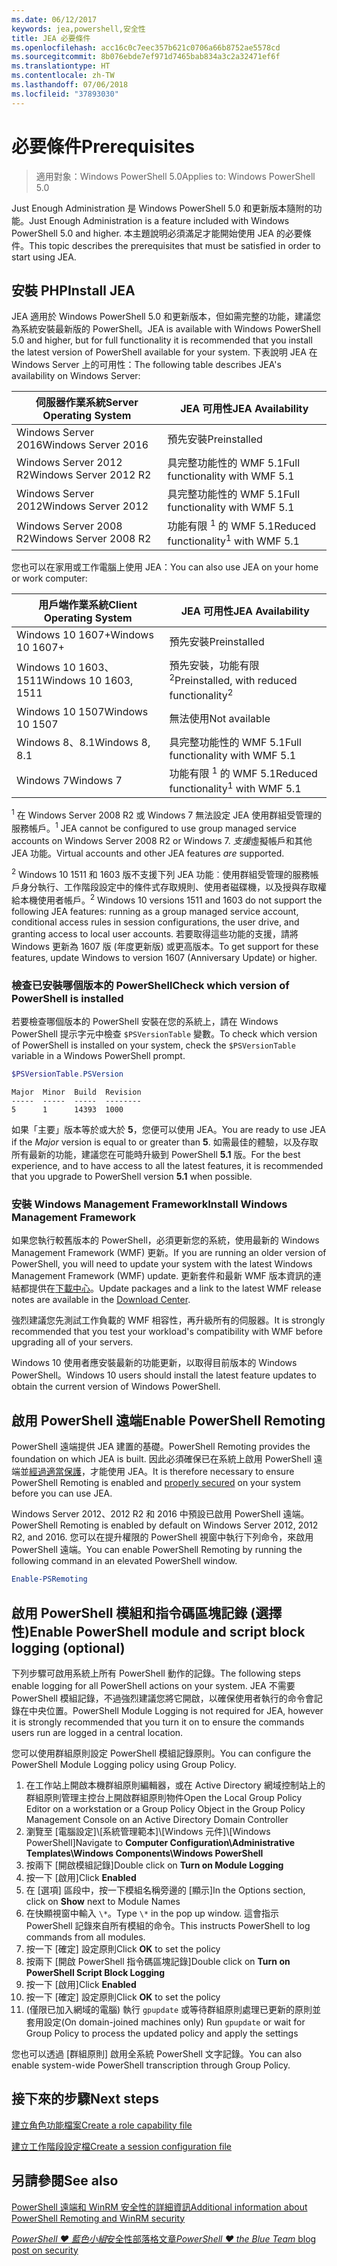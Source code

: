 ```yaml
---
ms.date: 06/12/2017
keywords: jea,powershell,安全性
title: JEA 必要條件
ms.openlocfilehash: acc16c0c7eec357b621c0706a66b8752ae5578cd
ms.sourcegitcommit: 8b076ebde7ef971d7465bab834a3c2a32471ef6f
ms.translationtype: HT
ms.contentlocale: zh-TW
ms.lasthandoff: 07/06/2018
ms.locfileid: "37893030"
---
```

# <a name="prerequisites"></a><span data-ttu-id="4e11e-103">必要條件</span><span class="sxs-lookup"><span data-stu-id="4e11e-103">Prerequisites</span></span>

> <span data-ttu-id="4e11e-104">適用對象：Windows PowerShell 5.0</span><span class="sxs-lookup"><span data-stu-id="4e11e-104">Applies to: Windows PowerShell 5.0</span></span>

<span data-ttu-id="4e11e-105">Just Enough Administration 是 Windows PowerShell 5.0 和更新版本隨附的功能。</span><span class="sxs-lookup"><span data-stu-id="4e11e-105">Just Enough Administration is a feature included with Windows PowerShell 5.0 and higher.</span></span>
<span data-ttu-id="4e11e-106">本主題說明必須滿足才能開始使用 JEA 的必要條件。</span><span class="sxs-lookup"><span data-stu-id="4e11e-106">This topic describes the prerequisites that must be satisfied in order to start using JEA.</span></span>

## <a name="install-jea"></a><span data-ttu-id="4e11e-107">安裝 PHP</span><span class="sxs-lookup"><span data-stu-id="4e11e-107">Install JEA</span></span>

<span data-ttu-id="4e11e-108">JEA 適用於 Windows PowerShell 5.0 和更新版本，但如需完整的功能，建議您為系統安裝最新版的 PowerShell。</span><span class="sxs-lookup"><span data-stu-id="4e11e-108">JEA is available with Windows PowerShell 5.0 and higher, but for full functionality it is recommended that you install the latest version of PowerShell available for your system.</span></span>
<span data-ttu-id="4e11e-109">下表說明 JEA 在 Windows Server 上的可用性：</span><span class="sxs-lookup"><span data-stu-id="4e11e-109">The following table describes JEA's availability on Windows Server:</span></span>

<span data-ttu-id="4e11e-110">伺服器作業系統</span><span class="sxs-lookup"><span data-stu-id="4e11e-110">Server Operating System</span></span>   | <span data-ttu-id="4e11e-111">JEA 可用性</span><span class="sxs-lookup"><span data-stu-id="4e11e-111">JEA Availability</span></span>
--------------------------|--------------------------------
<span data-ttu-id="4e11e-112">Windows Server 2016</span><span class="sxs-lookup"><span data-stu-id="4e11e-112">Windows Server 2016</span></span>       | <span data-ttu-id="4e11e-113">預先安裝</span><span class="sxs-lookup"><span data-stu-id="4e11e-113">Preinstalled</span></span>
<span data-ttu-id="4e11e-114">Windows Server 2012 R2</span><span class="sxs-lookup"><span data-stu-id="4e11e-114">Windows Server 2012 R2</span></span>    | <span data-ttu-id="4e11e-115">具完整功能性的 WMF 5.1</span><span class="sxs-lookup"><span data-stu-id="4e11e-115">Full functionality with WMF 5.1</span></span>
<span data-ttu-id="4e11e-116">Windows Server 2012</span><span class="sxs-lookup"><span data-stu-id="4e11e-116">Windows Server 2012</span></span>       | <span data-ttu-id="4e11e-117">具完整功能性的 WMF 5.1</span><span class="sxs-lookup"><span data-stu-id="4e11e-117">Full functionality with WMF 5.1</span></span>
<span data-ttu-id="4e11e-118">Windows Server 2008 R2</span><span class="sxs-lookup"><span data-stu-id="4e11e-118">Windows Server 2008 R2</span></span>    | <span data-ttu-id="4e11e-119">功能有限 <sup>1</sup> 的 WMF 5.1</span><span class="sxs-lookup"><span data-stu-id="4e11e-119">Reduced functionality<sup>1</sup> with WMF 5.1</span></span>

<span data-ttu-id="4e11e-120">您也可以在家用或工作電腦上使用 JEA：</span><span class="sxs-lookup"><span data-stu-id="4e11e-120">You can also use JEA on your home or work computer:</span></span>

<span data-ttu-id="4e11e-121">用戶端作業系統</span><span class="sxs-lookup"><span data-stu-id="4e11e-121">Client Operating System</span></span>   | <span data-ttu-id="4e11e-122">JEA 可用性</span><span class="sxs-lookup"><span data-stu-id="4e11e-122">JEA Availability</span></span>
--------------------------|-----------------------------------------------------
<span data-ttu-id="4e11e-123">Windows 10 1607+</span><span class="sxs-lookup"><span data-stu-id="4e11e-123">Windows 10 1607+</span></span>          | <span data-ttu-id="4e11e-124">預先安裝</span><span class="sxs-lookup"><span data-stu-id="4e11e-124">Preinstalled</span></span>
<span data-ttu-id="4e11e-125">Windows 10 1603、1511</span><span class="sxs-lookup"><span data-stu-id="4e11e-125">Windows 10 1603, 1511</span></span>     | <span data-ttu-id="4e11e-126">預先安裝，功能有限<sup>2</sup></span><span class="sxs-lookup"><span data-stu-id="4e11e-126">Preinstalled, with reduced functionality<sup>2</sup></span></span>
<span data-ttu-id="4e11e-127">Windows 10 1507</span><span class="sxs-lookup"><span data-stu-id="4e11e-127">Windows 10 1507</span></span>           | <span data-ttu-id="4e11e-128">無法使用</span><span class="sxs-lookup"><span data-stu-id="4e11e-128">Not available</span></span>
<span data-ttu-id="4e11e-129">Windows 8、8.1</span><span class="sxs-lookup"><span data-stu-id="4e11e-129">Windows 8, 8.1</span></span>            | <span data-ttu-id="4e11e-130">具完整功能性的 WMF 5.1</span><span class="sxs-lookup"><span data-stu-id="4e11e-130">Full functionality with WMF 5.1</span></span>
<span data-ttu-id="4e11e-131">Windows 7</span><span class="sxs-lookup"><span data-stu-id="4e11e-131">Windows 7</span></span>                 | <span data-ttu-id="4e11e-132">功能有限 <sup>1</sup> 的 WMF 5.1</span><span class="sxs-lookup"><span data-stu-id="4e11e-132">Reduced functionality<sup>1</sup> with WMF 5.1</span></span>

<span data-ttu-id="4e11e-133"><sup>1</sup> 在 Windows Server 2008 R2 或 Windows 7 無法設定 JEA 使用群組受管理的服務帳戶。</span><span class="sxs-lookup"><span data-stu-id="4e11e-133"><sup>1</sup> JEA cannot be configured to use group managed service accounts on Windows Server 2008 R2 or Windows 7.</span></span>
<span data-ttu-id="4e11e-134">*支援*虛擬帳戶和其他 JEA 功能。</span><span class="sxs-lookup"><span data-stu-id="4e11e-134">Virtual accounts and other JEA features *are* supported.</span></span>

<span data-ttu-id="4e11e-135"><sup>2</sup> Windows 10 1511 和 1603 版不支援下列 JEA 功能︰使用群組受管理的服務帳戶身分執行、工作階段設定中的條件式存取規則、使用者磁碟機，以及授與存取權給本機使用者帳戶。</span><span class="sxs-lookup"><span data-stu-id="4e11e-135"><sup>2</sup> Windows 10 versions 1511 and 1603 do not support the following JEA features: running as a group managed service account, conditional access rules in session configurations, the user drive, and granting access to local user accounts.</span></span>
<span data-ttu-id="4e11e-136">若要取得這些功能的支援，請將 Windows 更新為 1607 版 (年度更新版) 或更高版本。</span><span class="sxs-lookup"><span data-stu-id="4e11e-136">To get support for these features, update Windows to version 1607 (Anniversary Update) or higher.</span></span>

### <a name="check-which-version-of-powershell-is-installed"></a><span data-ttu-id="4e11e-137">檢查已安裝哪個版本的 PowerShell</span><span class="sxs-lookup"><span data-stu-id="4e11e-137">Check which version of PowerShell is installed</span></span>

<span data-ttu-id="4e11e-138">若要檢查哪個版本的 PowerShell 安裝在您的系統上，請在 Windows PowerShell 提示字元中檢查 `$PSVersionTable` 變數。</span><span class="sxs-lookup"><span data-stu-id="4e11e-138">To check which version of PowerShell is installed on your system, check the `$PSVersionTable` variable in a Windows PowerShell prompt.</span></span>

```powershell
$PSVersionTable.PSVersion
```

```output
Major  Minor  Build  Revision
-----  -----  -----  --------
5      1      14393  1000
```

<span data-ttu-id="4e11e-139">如果「主要」版本等於或大於 **5**，您便可以使用 JEA。</span><span class="sxs-lookup"><span data-stu-id="4e11e-139">You are ready to use JEA if the *Major* version is equal to or greater than **5**.</span></span>
<span data-ttu-id="4e11e-140">如需最佳的體驗，以及存取所有最新的功能，建議您在可能時升級到 PowerShell **5.1** 版。</span><span class="sxs-lookup"><span data-stu-id="4e11e-140">For the best experience, and to have access to all the latest features, it is recommended that you upgrade to PowerShell version **5.1** when possible.</span></span>

### <a name="install-windows-management-framework"></a><span data-ttu-id="4e11e-141">安裝 Windows Management Framework</span><span class="sxs-lookup"><span data-stu-id="4e11e-141">Install Windows Management Framework</span></span>

<span data-ttu-id="4e11e-142">如果您執行較舊版本的 PowerShell，必須更新您的系統，使用最新的 Windows Management Framework (WMF) 更新。</span><span class="sxs-lookup"><span data-stu-id="4e11e-142">If you are running an older version of PowerShell, you will need to update your system with the latest Windows Management Framework (WMF) update.</span></span>
<span data-ttu-id="4e11e-143">更新套件和最新 WMF 版本資訊的連結都提供在[下載中心](https://blogs.msdn.microsoft.com/powershell/2016/02/24/windows-management-framework-wmf-5-0-rtm-packages-has-been-republished/)。</span><span class="sxs-lookup"><span data-stu-id="4e11e-143">Update packages and a link to the latest WMF release notes are available in the [Download Center](https://blogs.msdn.microsoft.com/powershell/2016/02/24/windows-management-framework-wmf-5-0-rtm-packages-has-been-republished/).</span></span>

<span data-ttu-id="4e11e-144">強烈建議您先測試工作負載的 WMF 相容性，再升級所有的伺服器。</span><span class="sxs-lookup"><span data-stu-id="4e11e-144">It is strongly recommended that you test your workload's compatibility with WMF before upgrading all of your servers.</span></span>

<span data-ttu-id="4e11e-145">Windows 10 使用者應安裝最新的功能更新，以取得目前版本的 Windows PowerShell。</span><span class="sxs-lookup"><span data-stu-id="4e11e-145">Windows 10 users should install the latest feature updates to obtain the current version of Windows PowerShell.</span></span>

## <a name="enable-powershell-remoting"></a><span data-ttu-id="4e11e-146">啟用 PowerShell 遠端</span><span class="sxs-lookup"><span data-stu-id="4e11e-146">Enable PowerShell Remoting</span></span>

<span data-ttu-id="4e11e-147">PowerShell 遠端提供 JEA 建置的基礎。</span><span class="sxs-lookup"><span data-stu-id="4e11e-147">PowerShell Remoting provides the foundation on which JEA is built.</span></span>
<span data-ttu-id="4e11e-148">因此必須確保已在系統上啟用 PowerShell 遠端並[經過適當保護](/powershell/scripting/setup/winrmsecurity)，才能使用 JEA。</span><span class="sxs-lookup"><span data-stu-id="4e11e-148">It is therefore necessary to ensure PowerShell Remoting is enabled and [properly secured](/powershell/scripting/setup/winrmsecurity) on your system before you can use JEA.</span></span>

<span data-ttu-id="4e11e-149">Windows Server 2012、2012 R2 和 2016 中預設已啟用 PowerShell 遠端。</span><span class="sxs-lookup"><span data-stu-id="4e11e-149">PowerShell Remoting is enabled by default on Windows Server 2012, 2012 R2, and 2016.</span></span>
<span data-ttu-id="4e11e-150">您可以在提升權限的 PowerShell 視窗中執行下列命令，來啟用 PowerShell 遠端。</span><span class="sxs-lookup"><span data-stu-id="4e11e-150">You can enable PowerShell Remoting by running the following command in an elevated PowerShell window.</span></span>

```powershell
Enable-PSRemoting
```

## <a name="enable-powershell-module-and-script-block-logging-optional"></a><span data-ttu-id="4e11e-151">啟用 PowerShell 模組和指令碼區塊記錄 (選擇性)</span><span class="sxs-lookup"><span data-stu-id="4e11e-151">Enable PowerShell module and script block logging (optional)</span></span>

<span data-ttu-id="4e11e-152">下列步驟可啟用系統上所有 PowerShell 動作的記錄。</span><span class="sxs-lookup"><span data-stu-id="4e11e-152">The following steps enable logging for all PowerShell actions on your system.</span></span>
<span data-ttu-id="4e11e-153">JEA 不需要 PowerShell 模組記錄，不過強烈建議您將它開啟，以確保使用者執行的命令會記錄在中央位置。</span><span class="sxs-lookup"><span data-stu-id="4e11e-153">PowerShell Module Logging is not required for JEA, however it is strongly recommended that you turn it on to ensure the commands users run are logged in a central location.</span></span>

<span data-ttu-id="4e11e-154">您可以使用群組原則設定 PowerShell 模組記錄原則。</span><span class="sxs-lookup"><span data-stu-id="4e11e-154">You can configure the PowerShell Module Logging policy using Group Policy.</span></span>

1. <span data-ttu-id="4e11e-155">在工作站上開啟本機群組原則編輯器，或在 Active Directory 網域控制站上的群組原則管理主控台上開啟群組原則物件</span><span class="sxs-lookup"><span data-stu-id="4e11e-155">Open the Local Group Policy Editor on a workstation or a Group Policy Object in the Group Policy Management Console on an Active Directory Domain Controller</span></span>
2. <span data-ttu-id="4e11e-156">瀏覽至 [電腦設定]\\[系統管理範本]\\[Windows 元件]\\[Windows PowerShell]</span><span class="sxs-lookup"><span data-stu-id="4e11e-156">Navigate to **Computer Configuration\\Administrative Templates\\Windows Components\\Windows PowerShell**</span></span>
3. <span data-ttu-id="4e11e-157">按兩下 [開啟模組記錄]</span><span class="sxs-lookup"><span data-stu-id="4e11e-157">Double click on **Turn on Module Logging**</span></span>
4. <span data-ttu-id="4e11e-158">按一下 [啟用]</span><span class="sxs-lookup"><span data-stu-id="4e11e-158">Click **Enabled**</span></span>
5. <span data-ttu-id="4e11e-159">在 [選項] 區段中，按一下模組名稱旁邊的 [顯示]</span><span class="sxs-lookup"><span data-stu-id="4e11e-159">In the Options section, click on **Show** next to Module Names</span></span>
6. <span data-ttu-id="4e11e-160">在快顯視窗中輸入 `\*`。</span><span class="sxs-lookup"><span data-stu-id="4e11e-160">Type `\*` in the pop up window.</span></span> <span data-ttu-id="4e11e-161">這會指示 PowerShell 記錄來自所有模組的命令。</span><span class="sxs-lookup"><span data-stu-id="4e11e-161">This instructs PowerShell to log commands from all modules.</span></span>
7. <span data-ttu-id="4e11e-162">按一下 [確定] 設定原則</span><span class="sxs-lookup"><span data-stu-id="4e11e-162">Click **OK** to set the policy</span></span>
8. <span data-ttu-id="4e11e-163">按兩下 [開啟 PowerShell 指令碼區塊記錄]</span><span class="sxs-lookup"><span data-stu-id="4e11e-163">Double click on **Turn on PowerShell Script Block Logging**</span></span>
9. <span data-ttu-id="4e11e-164">按一下 [啟用]</span><span class="sxs-lookup"><span data-stu-id="4e11e-164">Click **Enabled**</span></span>
10. <span data-ttu-id="4e11e-165">按一下 [確定] 設定原則</span><span class="sxs-lookup"><span data-stu-id="4e11e-165">Click **OK** to set the policy</span></span>
11. <span data-ttu-id="4e11e-166">(僅限已加入網域的電腦) 執行 `gpupdate` 或等待群組原則處理已更新的原則並套用設定</span><span class="sxs-lookup"><span data-stu-id="4e11e-166">(On domain-joined machines only) Run `gpupdate` or wait for Group Policy to process the updated policy and apply the settings</span></span>

<span data-ttu-id="4e11e-167">您也可以透過 [群組原則] 啟用全系統 PowerShell 文字記錄。</span><span class="sxs-lookup"><span data-stu-id="4e11e-167">You can also enable system-wide PowerShell transcription through Group Policy.</span></span>

## <a name="next-steps"></a><span data-ttu-id="4e11e-168">接下來的步驟</span><span class="sxs-lookup"><span data-stu-id="4e11e-168">Next steps</span></span>

[<span data-ttu-id="4e11e-169">建立角色功能檔案</span><span class="sxs-lookup"><span data-stu-id="4e11e-169">Create a role capability file</span></span>](role-capabilities.md)

[<span data-ttu-id="4e11e-170">建立工作階段設定檔</span><span class="sxs-lookup"><span data-stu-id="4e11e-170">Create a session configuration file</span></span>](session-configurations.md)

## <a name="see-also"></a><span data-ttu-id="4e11e-171">另請參閱</span><span class="sxs-lookup"><span data-stu-id="4e11e-171">See also</span></span>

[<span data-ttu-id="4e11e-172">PowerShell 遠端和 WinRM 安全性的詳細資訊</span><span class="sxs-lookup"><span data-stu-id="4e11e-172">Additional information about PowerShell Remoting and WinRM security</span></span>](/powershell/scripting/setup/winrmsecurity)

[<span data-ttu-id="4e11e-173">*PowerShell ♥ 藍色小組*安全性部落格文章</span><span class="sxs-lookup"><span data-stu-id="4e11e-173">*PowerShell ♥ the Blue Team* blog post on security</span></span>](https://blogs.msdn.microsoft.com/powershell/2015/06/09/powershell-the-blue-team/)